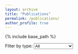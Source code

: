 ```yaml
---
layout: archive
title: "Publications"
permalink: /publications/
author_profile: true
---
```


{% include base_path %}

<p> Filter by type:
  <select class="pubtype-select" data-filter-group="pubtype" id="mySelect" onchange="select_func.call(this)">    
    <option value=".pubtype-0" selected>All</option>
    <option value=".pubtype-1">Conference paper</option>
    <option value=".pubtype-2">Journal paper</option>
    <option value=".pubtype-3">Report</option>
    <option value=".pubtype-4">Book section</option>
  </select>
</p>

<script>
function select_func() {
  var x = document.getElementById("mySelect").value;
  if(x == ".pubtype-0"){
  	{% for post in site.publications reversed %}
      {% include archive-single.html %}
    {% endfor %}
  }
  if(x == ".pubtype-1"){
  	document.getElementById("demo").innerHTML = "All.";
  }
  if(x == ".pubtype-2"){
  }
  if(x == ".pubtype-3"){
  }
  if(x == ".pubtype-4"){
  }
}
</script>


